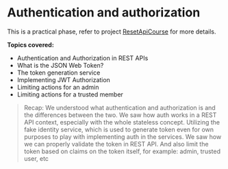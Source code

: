 # Authentication and authorization

This is a practical phase, refer to project [ResetApiCourse](RestApiCourse.sln) for more details.

**Topics covered:**

- Authentication and Authorization in REST APIs
- What is the JSON Web Token?
- The token generation service
- Implementing JWT Authorization
- Limiting actions for an admin
- Limiting actions for a trusted member

> Recap: We understood what authentication and authorization is and the differences between the two. We saw how auth works in a REST API context, especially with the whole stateless concept. Utilizing the fake identity service, which is used to generate token even for own purposes to play with implementing auth in the services. We saw how we can properly validate the token in REST API. And also limit the token based on claims on the token itself, for example: admin, trusted user, etc
